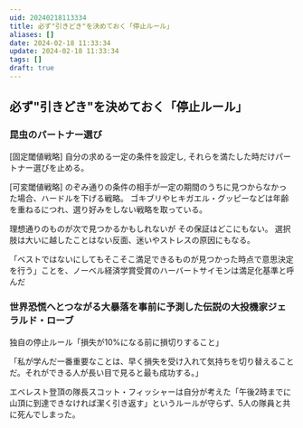 ```yaml
---
uid: 20240218113334
title: 必ず"引きどき"を決めておく「停止ルール」
aliases: []
date: 2024-02-18 11:33:34
update: 2024-02-18 11:33:34
tags: []
draft: true
---
```


## 必ず"引きどき"を決めておく「停止ルール」

### 昆虫のパートナー選び

[固定閾値戦略]
自分の求める一定の条件を設定し, それらを満たした時だけパートナー選びを止める。

[可変閾値戦略]
のぞみ通りの条件の相手が一定の期間のうちに見つからなかった場合、ハードルを下げる戦略。
ゴキブリやヒキガエル・グッピーなどは年齢を重ねるにつれ、選り好みをしない戦略を取っている。

理想通りのものが次で見つかるかもしれないが その保証はどこにもない。
選択肢は大いに越したことはない反面、迷いやストレスの原因にもなる。


「ベストではないにしてもそこそこ満足できるものが見つかった時点で意思決定を行う」ことを、ノーベル経済学賞受賞のハーバートサイモンは満足化基準と呼んだ

### 世界恐慌へとつながる大暴落を事前に予測した伝説の大投機家ジェラルド・ローブ

独自の停止ルール「損失が10%になる前に損切りすること」

「私が学んだ一番重要なことは、早く損失を受け入れて気持ちを切り替えることだ。それができる人が長い目で見ると最も成功する。」


エベレスト登頂の隊長スコット・フィッシャーは自分が考えた「午後2時までに山頂に到達できなければ潔く引き返す」というルールが守らず、5人の隊員と共に死んでしまった。

[^simplerules]: https://www.notion.so/60e94e05e83649b8b3f4a4c61b258060/ SIMPLE RULES 「仕事が速い人」はここまでシンプルに考える, p57, ドナルド サル,キャスリーン アイゼンハート, 三笠書房, 2017/08/21

